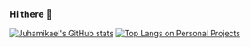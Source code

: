 ### Hi there 👋

[![Juhamikael's GitHub stats](https://github-readme-stats.vercel.app/api?username=juhamikael&show_icons=true&card_width=1&theme=dark)](https://github.com/anuraghazra/github-readme-stats)
[![Top Langs on Personal Projects](https://github-readme-stats.vercel.app/api/top-langs/?username=juhamikael&layout=compact&exclude_repo=WeatherApp,schoolProjects,self_driving_car_SJOM21&custom_title=Personal%20projects&theme=dark&count_private=true)](https://github.com/anuraghazra/github-readme-stats)



<!--
**juhamikael/juhamikael** is a ✨ _special_ ✨ repository because its `README.md` (this file) appears on your GitHub profile.

Here are some ideas to get you started:

- 🔭 I’m currently working on ...
- 🌱 I’m currently learning ...
- 👯 I’m looking to collaborate on ...
- 🤔 I’m looking for help with ...
- 💬 Ask me about ...
- 📫 How to reach me: ...
- 😄 Pronouns: ...
- ⚡ Fun fact: ...
-->
